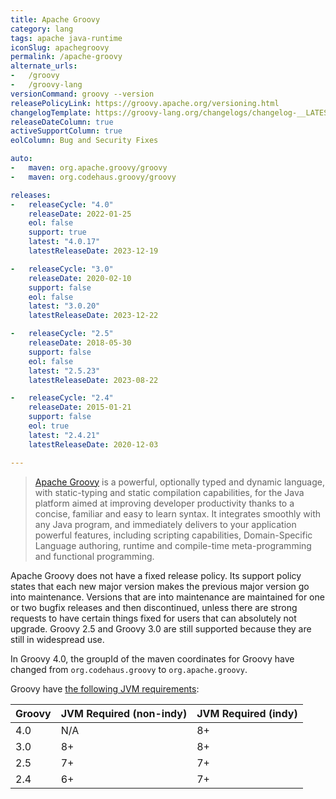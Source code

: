 ```yaml
---
title: Apache Groovy
category: lang
tags: apache java-runtime
iconSlug: apachegroovy
permalink: /apache-groovy
alternate_urls:
-   /groovy
-   /groovy-lang
versionCommand: groovy --version
releasePolicyLink: https://groovy.apache.org/versioning.html
changelogTemplate: https://groovy-lang.org/changelogs/changelog-__LATEST__.html
releaseDateColumn: true
activeSupportColumn: true
eolColumn: Bug and Security Fixes

auto:
-   maven: org.apache.groovy/groovy
-   maven: org.codehaus.groovy/groovy

releases:
-   releaseCycle: "4.0"
    releaseDate: 2022-01-25
    eol: false
    support: true
    latest: "4.0.17"
    latestReleaseDate: 2023-12-19

-   releaseCycle: "3.0"
    releaseDate: 2020-02-10
    support: false
    eol: false
    latest: "3.0.20"
    latestReleaseDate: 2023-12-22

-   releaseCycle: "2.5"
    releaseDate: 2018-05-30
    support: false
    eol: false
    latest: "2.5.23"
    latestReleaseDate: 2023-08-22

-   releaseCycle: "2.4"
    releaseDate: 2015-01-21
    support: false
    eol: true
    latest: "2.4.21"
    latestReleaseDate: 2020-12-03

---
```


> [Apache Groovy](https://www.groovy-lang.org/) is a powerful, optionally typed and dynamic
> language, with static-typing and static compilation capabilities, for the Java platform
> aimed at improving developer productivity thanks to a concise, familiar and easy to learn
> syntax. It integrates smoothly with any Java program, and immediately delivers to your
> application powerful features, including scripting capabilities, Domain-Specific Language
> authoring, runtime and compile-time meta-programming and functional programming.

Apache Groovy does not have a fixed release policy. Its support policy states that each new major
version makes the previous major version go into maintenance. Versions that are into maintenance
are maintained for one or two bugfix releases and then discontinued, unless there are strong
requests to have certain things fixed for users that can absolutely not upgrade. Groovy 2.5 and
Groovy 3.0 are still supported because they are still in widespread use.

In Groovy 4.0, the groupId of the maven coordinates for Groovy have changed from
`org.codehaus.groovy` to `org.apache.groovy`.

Groovy have [the following JVM requirements](https://groovy.apache.org/download.html):

| Groovy | JVM Required (non-indy) | JVM Required (indy) |
|--------|:------------------------|---------------------|
| 4.0    | N/A                     | 8+                  |
| 3.0    | 8+                      | 8+                  |
| 2.5    | 7+                      | 7+                  |
| 2.4    | 6+                      | 7+                  |
